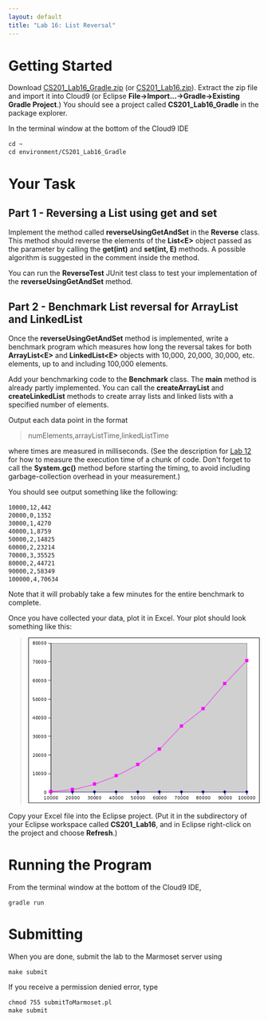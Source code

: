 ```yaml
---
layout: default
title: "Lab 16: List Reversal"
---
```


Getting Started
===============

Download [CS201\_Lab16\_Gradle.zip](gradle_src/CS201_Lab16_Gradle.zip) (or [CS201\_Lab16.zip](CS201_Lab16.zip)). Extract the zip file and import it into Cloud9 (or Eclipse **File&rarr;Import...&rarr;Gradle&rarr;Existing Gradle Project**.) You should see a project called **CS201\_Lab16\_Gradle** in the package explorer.

In the terminal window at the bottom of the Cloud9 IDE

    cd ~
    cd environment/CS201_Lab16_Gradle

<!--
Download [CS201\_Lab16.zip](CS201_Lab16.zip). Import it into Eclipse (**File&rarr;Import...&rarr;Existing Projects into Workspace&rarr;Archive File**.) You should see a project called **CS201\_Lab16** in the package explorer.
-->

Your Task
=========

Part 1 - Reversing a List using get and set
-------------------------------------------

Implement the method called **reverseUsingGetAndSet** in the **Reverse** class. This method should reverse the elements of the **List&lt;E&gt;** object passed as the parameter by calling the **get(int)** and **set(int, E)** methods. A possible algorithm is suggested in the comment inside the method.

You can run the **ReverseTest** JUnit test class to test your implementation of the **reverseUsingGetAndSet** method.

Part 2 - Benchmark List reversal for ArrayList and LinkedList
-------------------------------------------------------------

Once the **reverseUsingGetAndSet** method is implemented, write a benchmark program which measures how long the reversal takes for both **ArrayList&lt;E&gt;** and **LinkedList&lt;E&gt;** objects with 10,000, 20,000, 30,000, etc. elements, up to and including 100,000 elements.

Add your benchmarking code to the **Benchmark** class. The **main** method is already partly implemented. You can call the **createArrayList** and **createLinkedList** methods to create array lists and linked lists with a specified number of elements.

Output each data point in the format

> numElements,arrayListTime,linkedListTime

where times are measured in milliseconds. (See the description for [Lab 12](lab12.html) for how to measure the execution time of a chunk of code. Don't forget to call the **System.gc()** method before starting the timing, to avoid including garbage-collection overhead in your measurement.)

You should see output something like the following:

    10000,12,442
    20000,0,1352
    30000,1,4270
    40000,1,8759
    50000,2,14825
    60000,2,23214
    70000,3,35525
    80000,2,44721
    90000,2,58349
    100000,4,70634

Note that it will probably take a few minutes for the entire benchmark to complete.

Once you have collected your data, plot it in Excel. Your plot should look something like this:

> ![image](images/lab16/benchPlot.png)

Copy your Excel file into the Eclipse project. (Put it in the subdirectory of your Eclipse workspace called **CS201\_Lab16**, and in Eclipse right-click on the project and choose **Refresh**.)

Running the Program
===================

From the terminal window at the bottom of the Cloud9 IDE, 

    gradle run

Submitting
==========

When you are done, submit the lab to the Marmoset server using

    make submit
    
If you receive a permission denied error, type

    chmod 755 submitToMarmoset.pl
    make submit

<!--
Submitting
==========

**Make sure that you have included your Excel file in the project!**

When you are done, submit the lab to the Marmoset server using either of the methods below.

From Eclipse
------------

If you have the [Simple Marmoset Uploader Plugin](../resources/index.html) installed, select the project (**CS201\_Lab16**) in the package explorer and then press the blue up arrow button in the toolbar. Enter your Marmoset username and password when prompted.

From a web browser
------------------

Save the project (**CS201\_Lab16**) to a zip file by right-clicking it and choosing

> **Export...&rarr;Archive File**

Upload the saved zip file to the Marmoset server as **lab16**. The server URL is

> <https://cs.ycp.edu/marmoset/>
-->